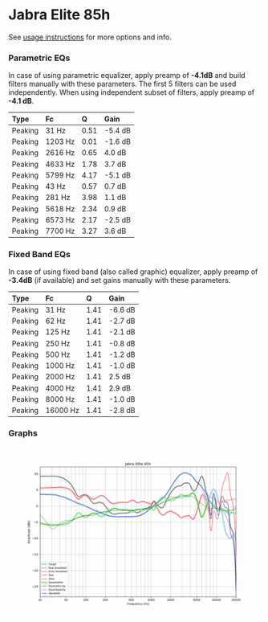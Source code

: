 # Jabra Elite 85h
See [usage instructions](https://github.com/jaakkopasanen/AutoEq#usage) for more options and info.

### Parametric EQs
In case of using parametric equalizer, apply preamp of **-4.1dB** and build filters manually
with these parameters. The first 5 filters can be used independently.
When using independent subset of filters, apply preamp of **-4.1 dB**.

| Type    | Fc      |    Q | Gain    |
|:--------|:--------|:-----|:--------|
| Peaking | 31 Hz   | 0.51 | -5.4 dB |
| Peaking | 1203 Hz | 0.01 | -1.6 dB |
| Peaking | 2616 Hz | 0.65 | 4.0 dB  |
| Peaking | 4633 Hz | 1.78 | 3.7 dB  |
| Peaking | 5799 Hz | 4.17 | -5.1 dB |
| Peaking | 43 Hz   | 0.57 | 0.7 dB  |
| Peaking | 281 Hz  | 3.98 | 1.1 dB  |
| Peaking | 5618 Hz | 2.34 | 0.9 dB  |
| Peaking | 6573 Hz | 2.17 | -2.5 dB |
| Peaking | 7700 Hz | 3.27 | 3.6 dB  |

### Fixed Band EQs
In case of using fixed band (also called graphic) equalizer, apply preamp of **-3.4dB**
(if available) and set gains manually with these parameters.

| Type    | Fc       |    Q | Gain    |
|:--------|:---------|:-----|:--------|
| Peaking | 31 Hz    | 1.41 | -6.6 dB |
| Peaking | 62 Hz    | 1.41 | -2.7 dB |
| Peaking | 125 Hz   | 1.41 | -2.1 dB |
| Peaking | 250 Hz   | 1.41 | -0.8 dB |
| Peaking | 500 Hz   | 1.41 | -1.2 dB |
| Peaking | 1000 Hz  | 1.41 | -1.0 dB |
| Peaking | 2000 Hz  | 1.41 | 2.5 dB  |
| Peaking | 4000 Hz  | 1.41 | 2.9 dB  |
| Peaking | 8000 Hz  | 1.41 | -1.0 dB |
| Peaking | 16000 Hz | 1.41 | -2.8 dB |

### Graphs
![](./Jabra%20Elite%2085h.png)
